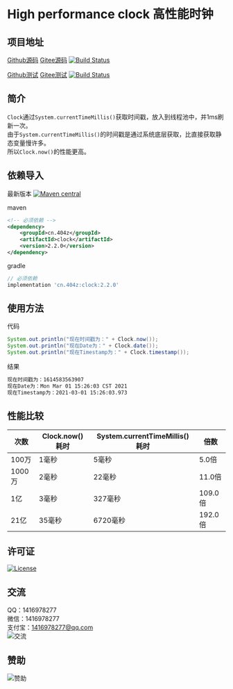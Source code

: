 # High performance clock 高性能时钟

## 项目地址
[Github源码](https://github.com/ALI1416/clock)
[Gitee源码](https://gitee.com/ALI1416/clock)
[![Build Status](https://travis-ci.com/ALI1416/clock.svg?branch=master)](https://app.travis-ci.com/ALI1416/clock)

[Github测试](https://github.com/ALI1416/clock-test)
[Gitee测试](https://gitee.com/ALI1416/clock-test)
[![Build Status](https://travis-ci.com/ALI1416/clock-test.svg?branch=master)](https://app.travis-ci.com/ALI1416/clock-test)

## 简介
`Clock`通过`System.currentTimeMillis()`获取时间戳，放入到线程池中，并1ms刷新一次。  
由于`System.currentTimeMillis()`的时间戳是通过系统底层获取，比直接获取静态变量慢许多。  
所以`Clock.now()`的性能更高。

## 依赖导入
最新版本
[![Maven central](https://maven-badges.herokuapp.com/maven-central/cn.404z/clock/badge.svg)](https://maven-badges.herokuapp.com/maven-central/cn.404z/clock)

maven
```xml
<!-- 必须依赖 -->
<dependency>
    <groupId>cn.404z</groupId>
    <artifactId>clock</artifactId>
    <version>2.2.0</version>
</dependency>
```

gradle
```groovy
// 必须依赖
implementation 'cn.404z:clock:2.2.0'
```

## 使用方法
代码
```java
System.out.println("现在时间戳为：" + Clock.now());
System.out.println("现在Date为：" + Clock.date());
System.out.println("现在Timestamp为：" + Clock.timestamp());
```

结果
```txt
现在时间戳为：1614583563907
现在Date为：Mon Mar 01 15:26:03 CST 2021
现在Timestamp为：2021-03-01 15:26:03.973
```

## 性能比较
| 次数   | Clock.now()耗时 | System.currentTimeMillis()耗时 | 倍数    |
| ------ | --------------- | ------------------------------ | ------- |
| 100万  | 1毫秒           | 5毫秒                          | 5.0倍   |
| 1000万 | 2毫秒           | 22毫秒                         | 11.0倍  |
| 1亿    | 3毫秒           | 327毫秒                        | 109.0倍 |
| 21亿   | 35毫秒          | 6720毫秒                       | 192.0倍 |

## 许可证
[![License](https://img.shields.io/badge/license-BSD-brightgreen)](https://opensource.org/licenses/BSD-3-Clause)

## 交流
QQ：1416978277  
微信：1416978277  
支付宝：1416978277@qq.com  
![交流](https://cdn.jsdelivr.net/gh/ALI1416/web/image/contact.png)

## 赞助
![赞助](https://cdn.jsdelivr.net/gh/ALI1416/web/image/donate.png)
